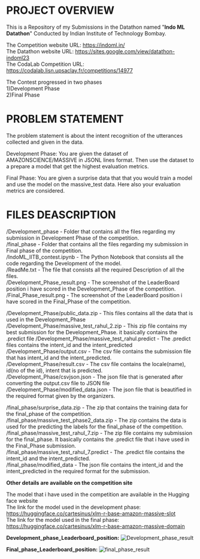 # **PROJECT OVERVIEW**
This is a Repository of my Submissions in the Datathon named "**Indo ML Datathon**" Conducted by Indian Institute of Technology Bombay.</br>

The Competition website URL: https://indoml.in/</br>
The Datathon website URL: https://sites.google.com/view/datathon-indoml23</br>
The CodaLab Competition URL: https://codalab.lisn.upsaclay.fr/competitions/14977</br>

The Contest progressed in two phases</br>
1)Development Phase</br>
2)Final Phase</br>

# **PROBLEM STATEMENT**
The problem statement is about the intent recognition of the utterances collected and given in the data.

Development Phase:
You are given the dataset of AMAZONSCIENCE/MASSIVE in JSONL lines format. Then use the dataset to a prepare a model that get the highest evaluation metrics.

Final Phase:
You are given a surprise data that that you would train a model and use the model on the massive_test data. Here also your evaluation metrics are considered.

# **FILES DEASCRIPTION**

/Development_phase - Folder that contains all the files regarding my submission in Development Phase of the competition.</br>
/final_phase - Folder that contains all the files regarding my submission in Final phase of the competition.</br>
/IndoML_IITB_contest.ipynb - The Python Notebook that consists all the code regarding the Development of the model.</br>
/ReadMe.txt - The file that consists all the required Description of all the files.</br>
/Development_Phase_result.png - The screenshot of the LeaderBoard position i have scored in the Development_Phase of the competition.</br>
/Final_Phase_result.png - The screenshot of the LeaderBoard position i have scored in the Final_Phase of the competition.</br>

/Development_Phase/public_data.zip - This files contains all the data that is used in the Development_Phase</br>
/Development_Phase/massive_test_rahul_2.zip - This zip file contains my best submission for the Development_Phase. it basically contains the .predict file</br1>
/Development_Phase/massive_test_rahul.predict - The .predict files contains the intent_id and the intent_predicted</br>
/Development_Phase/output.csv - The csv file contains the submission file that has intent_id and the intent_predicted.</br>
/Development_Phase/result.csv - The csv file contains the locale(name), id(no of the id), intent that is predicted.</br>
/Development_Phase/csvjson.json - The json file that is generated after converting the output.csv file to JSON file</br>
/Development_Phase/modified_data.json - The json file that is beautified in the required format given by the organizers.</br>

/final_phase/surprise_data.zip - The zip that contains the training data for the final_phase of the competition.</br>
/final_phase/massive_test_phase2_data.zip - The zip contains the data is used for the predicting the labels for the final_phase of the competition.</br>
/final_phase/massive_test_rahul_7.zip - The zip file contains my submission for the final_phase. It basically contains the .predict file that i have used in the Final_Phase submission.</br>
/final_phase/massive_test_rahul_7.predict - The .predict file contains the intent_id and the intent_predicted.</br>
/final_phase/modified_data - The json file contains the intent_id and the intent_predicted in the required format for the submission.</br>

**Other details are available on the competition site**

The model that i have used in the competition are available in the Hugging face website </br>
The link for the model used in the development phase: https://huggingface.co/cartesinus/xlm-r-base-amazon-massive-slot</br>
The link for the model used in the final phase: https://huggingface.co/cartesinus/xlm-r-base-amazon-massive-domain</br>

**Development_phase_Leaderboard_position:**
![Development_phase_result](https://github.com/Reyansh4/NLP_NLU/assets/102613781/7ce6304f-290b-4d97-b169-bd38f27c45fc)

**Final_phase_Leaderboard_position:**
![final_phase_result](https://github.com/Reyansh4/NLP_NLU/assets/102613781/004e6add-4e76-41c2-b38f-657adc32c59a)
